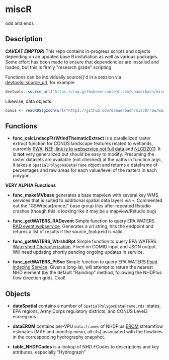# miscR
odd and ends

## Description

**_CAVEAT EMPTOR!_**
This repo contains in-progress scripts and objects depending on an updated base R installation as well as various packages. Some effort has been made to ensure that dependencies are installed and loaded, but this is firmly "research grade" scripting 

Functions can be individually source()'d in a session via [devtools::source_url](http://www.inside-r.org/packages/cran/devtools/docs/source_url), for example:
```R
devtools::source_url("https://raw.githubusercontent.com/daauerbach/miscR/master/func_calcLndscpFtrWtlndThematicExtract.R")
```
Likewise, data objects:
```R
conus <- readRDS(gzcon(url("https://github.com/daauerbach/miscR/raw/master/dataSpatial/spdf_conus.rds")))
```

## Functions
 
 + **func_calcLndscpFtrWtlndThematicExtract** is a parallelized raster extract function for CONUS landscape features related to wetlands, currently  [PWA](https://enviroatlas.epa.gov/enviroatlas/DataFactSheets/pdf/supplemental/potentialwetlandarea.pdf), [NEF, link is to webservice not full data ](https://www.sciencebase.gov/arcgis/rest/services/Catalog/5363b779e4b08180b014255c/MapServer/) and [NLCD2011](https://www.mrlc.gov/nlcd2011.php). It is **not** very generalized but should be easy to modify. Presuming the raster datasets are available (not checked) at the paths in function args, it takes a `SpatialPolygonsDataFrame` object and returns a dataframe of percentages and raw areas for each value/level of the rasters in each polygon.
 
**VERY ALPHA Functions**

 + **func_makeMVbase** generates a base mapview with several key WMS services that is suited to additional spatial data layers via `+`. Commented out the "GSWrecur[rence]" base group tiles after repeated Rstudio crashes (though this is looking like it may be a mapview/Rstudio bug)
 
 + **func_getWATERS_RADevent** Simple function to query EPA WATERS [RAD event webservice](https://www.epa.gov/waterdata/rad-event-info-service). Generates a url string, hits the endpoint and returns a list of results if the source_featureid is valid.

 + **func_getWATERS_WtrshdRpt** Simple function to query EPA WATERS [Watershed Characterization](https://www.epa.gov/waterdata/watershed-characterization-service). Fixed on COMID input and JSON output. Will need updating shortly pending ongoing updates in service.
 
 + **func_getWATERS_PtSvc** Simple function to query EPA WATERS [Point Indexing Service](https://www.epa.gov/waterdata/point-indexing-service). Given a long-lat, will attempt to return the nearest NHD element (by the default "Raindrop" method, following the NHDPlus flow direction grid). Cool!
 
## Objects

 + **dataSpatial** contains a number of `SpatialPolygonDataFrame.rds`: states, EPA regions, Army Corps regulatory districts, and CONUS Level3 ecoregions
 
 + **dataEROM** contains per-VPU `data.frames` of NHDPlus [EROM](ftp://ftp.horizon-systems.com/NHDPlus/NHDPlusV21/Documentation/TechnicalDocs/EROM_Monthly_Flows.pdf) streamflow estimates (MAF and monthly mean, all cfs) associated with the flowlines in the corresponding hydrography snapshot.

 + **table_NHDFCodes** is a lookup of NHD FCodes to descriptions and key attributes, especially "Hydrograph"
